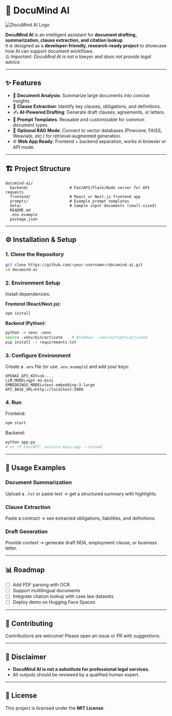 # 🧠 DocuMind AI

![DocuMind AI Logo](./documind_ai_logo.svg)

**DocuMind AI** is an intelligent assistant for **document drafting, summarization, clause extraction, and citation lookup**.  
It is designed as a **developer-friendly, research-ready project** to showcase how AI can support document workflows.  
⚖️ *Important: DocuMind AI is not a lawyer and does not provide legal advice.*

---

## ✨ Features

- 📄 **Document Analysis**: Summarize large documents into concise insights.  
- 🔎 **Clause Extraction**: Identify key clauses, obligations, and definitions.  
- ✍️ **AI-Powered Drafting**: Generate draft clauses, agreements, or letters.  
- 🧩 **Prompt Templates**: Reusable and customizable for common document types.  
- 🔗 **Optional RAG Mode**: Connect to vector databases (Pinecone, FAISS, Weaviate, etc.) for retrieval-augmented generation.  
- 🌐 **Web App Ready**: Frontend + backend separation, works in browser or API mode.  

---

## 🏗️ Project Structure

```
documind-ai/
  backend/                  # FastAPI/Flask/Node server for API requests
  frontend/                 # React or Next.js frontend app
  prompts/                  # Example prompt templates
  data/                     # Sample input documents (small-sized)
  README.md
  .env.example
  package.json
```

---

## ⚙️ Installation & Setup

### 1. Clone the Repository
```bash
git clone https://github.com/<your-username>/documind-ai.git
cd documind-ai
```

### 2. Environment Setup
Install dependencies:

**Frontend (React/Next.js):**
```bash
npm install
```

**Backend (Python):**
```bash
python -m venv .venv
source .venv/bin/activate    # Windows: .venv\Scripts\activate
pip install -r requirements.txt
```

### 3. Configure Environment
Create a `.env` file (or use `.env.example`) and add your keys:
```env
OPENAI_API_KEY=sk-...
LLM_MODEL=gpt-4o-mini
EMBEDDINGS_MODEL=text-embedding-3-large
API_BASE_URL=http://localhost:5000
```

### 4. Run
Frontend:
```bash
npm start
```

Backend:
```bash
python app.py
# or if FastAPI: uvicorn main:app --reload
```

---

## 🚀 Usage Examples

### Document Summarization
Upload a `.txt` or paste text → get a structured summary with highlights.

### Clause Extraction
Paste a contract → see extracted obligations, liabilities, and definitions.

### Draft Generation
Provide context → generate draft NDA, employment clause, or business letter.

---

## 📊 Roadmap

- [ ] Add PDF parsing with OCR  
- [ ] Support multilingual documents  
- [ ] Integrate citation lookup with case law datasets  
- [ ] Deploy demo on Hugging Face Spaces  

---

## 🤝 Contributing

Contributions are welcome! Please open an issue or PR with suggestions.  

---

## 🔐 Disclaimer

- **DocuMind AI is not a substitute for professional legal services.**  
- All outputs should be reviewed by a qualified human expert.  

---

## 📝 License

This project is licensed under the **MIT License**.  
